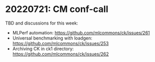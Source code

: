# 20220721: CM conf-call

TBD and discussions for this week:

* MLPerf automation: https://github.com/mlcommons/ck/issues/261
* Universal benchmarking with loadgen: https://github.com/mlcommons/ck/issues/253
* Archiving CK in ck1 directory: https://github.com/mlcommons/ck/issues/262

